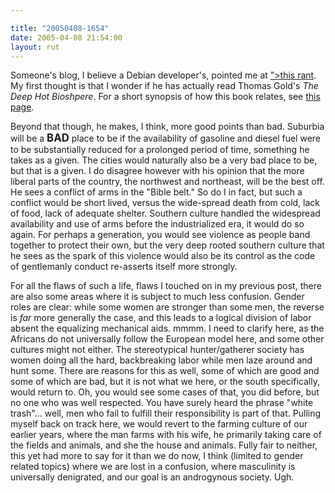 ```yaml
---

title: "20050408-1654"
date: 2005-04-08 21:54:00
layout: rut
---
```


<p> Someone's blog, I believe
a Debian developer's, pointed me at <a href="http://www.rollingstone.com/news/story/_/id/7203633?pageid=<?php
echo htmlentities("rs.NewsArchive&pageregion=mainRegion&rnd=1111689845570&has-player=true&version=6.0.12.104");
?>">this rant</a>.  My first thought is that I wonder if he has
actually read Thomas Gold's <em>The Deep Hot Bioshpere</em>.
For a short synopsis of how this book relates, see <a href="http://www.people.cornell.edu/pages/tg21/recharging/">this
page</a>.</p>

<p>Beyond that though, he makes, I think, more good points than bad.
Suburbia will be a <strong><big>BAD</big></strong> place to be if the
availability of gasoline and diesel fuel were to be substantially
reduced for a prolonged period of time, something he takes as a
given.  The cities would naturally also be a very bad place to be,
but that is a given.  I do disagree however with his opinion that the
more liberal parts of the country, the northwest and northeast, will
be the best off.  He sees a conflict of arms in the "Bible belt."
So do I in fact, but such a conflict would be short lived, versus the
wide-spread death from cold, lack of food, lack of adequate shelter.
Southern culture handled the widespread availability and use of arms
before the industrialized era, it would do so again.  For perhaps
a generation, you would see violence as people band together to
protect their own, but the very deep rooted southern culture that
he sees as the spark of this violence would also be its control as
the code of gentlemanly conduct re-asserts itself more strongly.</p>

<p>For all the flaws of such a life, flaws I touched on in my
previous post, there are also some areas where it is subject to
much less confusion.  Gender roles are clear: while some women are
stronger than some men, the reverse is <em>far</em> more generally
the case, and this leads to a logical division of labor absent the
equalizing mechanical aids.  mmmm. I need to clarify here, as the
Africans do not universally follow the European model here, and some
other cultures might not either.  The stereotypical hunter/gatherer
society has women doing all the hard, backbreaking labor while men
laze around and hunt some.  There are reasons for this as well, some
of which are good and some of which are bad, but it is not what we
here, or the south specifically, would return to.  Oh, you would
see some cases of that, you did before, but no one who was well
respected.  You have surely heard the phrase "white trash"&#x2026;
well, men who fail to fulfill their responsibility is part of that.
Pulling myself back on track here, we would revert to the farming
culture of our earlier years, where the man farms with his wife,
he primarily taking care of the fields and animals, and she the
house and animals.  Fully fair to neither, this yet had more to say
for it than we do now, I think (limited to gender related topics)
where we are lost in a confusion, where masculinity is universally
denigrated, and our goal is an androgynous society.  Ugh.</p>

